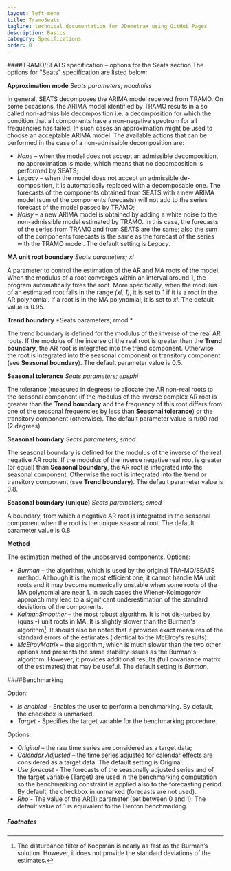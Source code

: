 ```yaml
---
layout: left-menu
title: TramoSeats
tagline: technical documentation for JDemetra+ using GitHub Pages
description: Basics
category: Specifications
order: 0
---
```


####TRAMO/SEATS specification – options for the Seats section
The options for "Seats" specification are listed below:

**Approximation mode**
*Seats parameters; noadmiss*

In general, SEATS decomposes the ARIMA model received from TRAMO. On some occasions, the ARIMA model identified by TRAMO results in a so called non-admissible  decomposition i.e. a decomposition for which the condition that all components have a non-negative spectrum for all frequencies has failed. In such cases an approximation might be used to choose an acceptable ARIMA model. The available actions that can be performed in the case of a non-admissible decomposition are:

- *None* – when the model does not accept an admissible decomposition, no approximation is made, which means that no decomposition is performed by SEATS;
- *Legacy* – when the model does not accept an admissible de-composition, it is automatically replaced with a decomposable one. The forecasts of the components obtained from SEATS with a new ARIMA model (sum of the components forecasts) will not add to the series forecast of the model passed by TRAMO;
- *Noisy* – a new ARIMA model is obtained by adding a white noise to the non-admissible model estimated by TRAMO. In this case, the forecasts of the series from TRAMO and from SEATS are the same; also the sum of the components forecasts is the same as the forecast of the series with the TRAMO model.
The default setting is *Legacy*.

**MA unit root boundary**
*Seats parameters; xl*

A parameter to control the estimation of the AR and MA roots of the model. When the modulus of a root converges within an interval around 1, the program automatically fixes the root. More specifically, when the modulus of an estimated root falls in the range *(xl, 1)*, it is set to 1 if it is a root in the AR polynomial. If a root is in the MA polynomial, it is set to *xl*. The default value is 0.95.

**Trend boundary**
*Seats parameters; rmod *

The trend boundary is defined for the modulus of the inverse of the real AR roots. If the modulus of the inverse of the real root is greater than the **Trend boundary**, the AR root is integrated into the trend component. Otherwise the root is integrated into the seasonal component or transitory component (see **Seasonal boundary**). The default parameter value is 0.5.

**Seasonal tolerance**
*Seats parameters; epsphi*

The tolerance (measured in degrees) to allocate the AR non-real roots to the seasonal component (if the modulus of the inverse complex AR root is greater than the **Trend boundary** and the  frequency of this root differs from one of the seasonal frequencies by less than **Seasonal tolerance**) or the transitory component (otherwise). The default parameter value is π/90 rad (2 degrees). 

**Seasonal boundary**
*Seats parameters; smod*

The seasonal boundary is defined for the modulus of the inverse of the real negative AR roots. If the modulus of the inverse negative real root is greater (or equal) than **Seasonal boundary**, the AR root is integrated into the seasonal component. Otherwise the root is integrated into the trend or transitory component (see **Trend boundary**). The default parameter value is 0.8.

**Seasonal boundary (unique)**
*Seats parameters; smod*

A boundary, from which a negative AR root is integrated in the seasonal component when the root is the unique seasonal root. The default parameter value is 0.8.

**Method**

The estimation method of the unobserved components. 
Options:
- *Burman* – the algorithm, which is used by the original TRA-MO/SEATS method. Although it is the most efficient one, it cannot handle MA unit roots and it may become numerically unstable when some roots of the MA polynomial are near 1. In such cases the Wiener-Kolmogorov approach may lead to a significant underestimation of the standard deviations of the components.
- *KalmanSmoother* – the most robust algorithm. It is not dis-turbed by (quasi-) unit roots in MA. It is slightly slower than the Burman's algorithm[^65]. It should also be noted that it provides exact measures of the standard errors of the estimates (identical to the McElroy's results).
- *McElroyMatrix* – the algorithm, which is much slower than the two other options and presents the same stability issues as the Burman's algorithm. However, it provides additional results (full covariance matrix of the estimates) that may be useful.
The default setting is *Burman*.

####Benchmarking

Option: 

- *Is enabled* -  Enables the user to perform a benchmarking. By default, the checkbox is unmarked. 
- *Target* - Specifies the target variable for the benchmarking procedure.

Options:

- *Original* – the raw time series are considered as a target data;
- *Calendar Adjusted* – the time series adjusted for calendar effects are considered as a target data.
The default setting is Original.
- *Use forecast* - The forecasts of the seasonally adjusted series and of the target variable (Target) are used in the benchmarking computation so the benchmarking constraint is applied also to the forecasting period. By default, the checkbox in unmarked (forecasts are not used).
- *Rho* - The value of the AR(1) parameter (set between 0 and 1). The default value of 1 is equivalent to the Denton benchmarking.

##### Footnotes

[^65]: The disturbance filter of Koopman is nearly as fast as the Burman’s solution. However, it does not provide the standard deviations of the estimates. 


 


